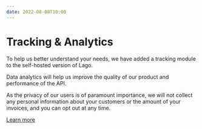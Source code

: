 ```yaml
---
date: 2022-08-08T10:00
---
```


# Tracking & Analytics
To help us better understand your needs, we have added a tracking module to the self-hosted version of Lago.

Data analytics will help us improve the quality of our product and performance of the API.

As the privacy of our users is of paramount importance, we will not collect any personal information about your customers or the amount of your invoices, and you can opt out at any time.

[Learn more](../docs/guide/self-hosting/tracking)